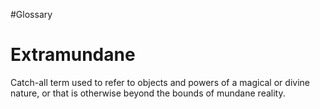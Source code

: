#Glossary 
# Extramundane

Catch-all term used to refer to objects and powers of a magical or divine nature, or that is otherwise beyond the bounds of mundane reality.